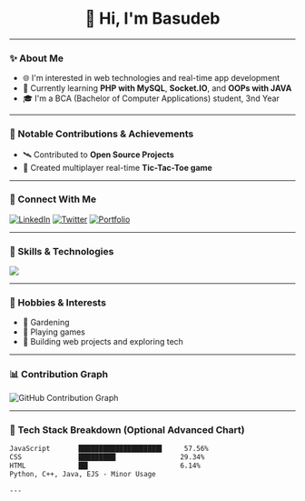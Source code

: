 <h1 align="center">👋 Hi, I'm Basudeb</h1>

---

### ✨ About Me

- 🌐 I'm interested in web technologies and real-time app development
- 🤖 Currently learning **PHP with MySQL**, **Socket.IO**, and **OOPs with JAVA**
- 🎓 I'm a BCA (Bachelor of Computer Applications) student, 3nd Year

---

### 🚀 Notable Contributions & Achievements

- 🛰️ Contributed to **Open Source Projects**
- 📌 Created multiplayer real-time **Tic-Tac-Toe game**

---

### 🔗 Connect With Me

[![LinkedIn](https://img.shields.io/badge/LinkedIn-blue?logo=linkedin)]()
[![Twitter](https://img.shields.io/badge/X-000000?logo=twitter)]()
[![Portfolio](https://img.shields.io/badge/Portfolio-16A085?logo=vercel)](https://basudeb-bej.me)

---

### 🧠 Skills & Technologies

<img src="https://skillicons.dev/icons?i=html,css,js,nodejs,express,mysql,python,c,cpp,github,vscode,dsa,os" /><br>

---

### 🎯 Hobbies & Interests

- 🏡 Gardening 
- 🏏 Playing games  
- 🧪 Building web projects and exploring tech  

---
<!--
### 📈 GitHub Stats

![GitHub Stats](https://github-readme-stats.vercel.app/api?username=basudeb-bej&show_icons=true&theme=react&hide_title=true)
![GitHub Streak](https://github-readme-streak-stats.herokuapp.com/?user=basudeb-bej&theme=react)
![Top Languages](https://github-readme-stats.vercel.app/api/top-langs/?username=basudeb-bej&layout=compact&theme=react)

-->

### 📊 Contribution Graph

![GitHub Contribution Graph](https://github-readme-activity-graph.vercel.app/graph?username=basudeb-bej&theme=react-dark)

---

### 🧰 Tech Stack Breakdown (Optional Advanced Chart)
```txt
JavaScript       ████████████████████▌     57.56%  
CSS              █████████▏               29.34%  
HTML             ██▎                      6.14%  
Python, C++, Java, EJS - Minor Usage

---
